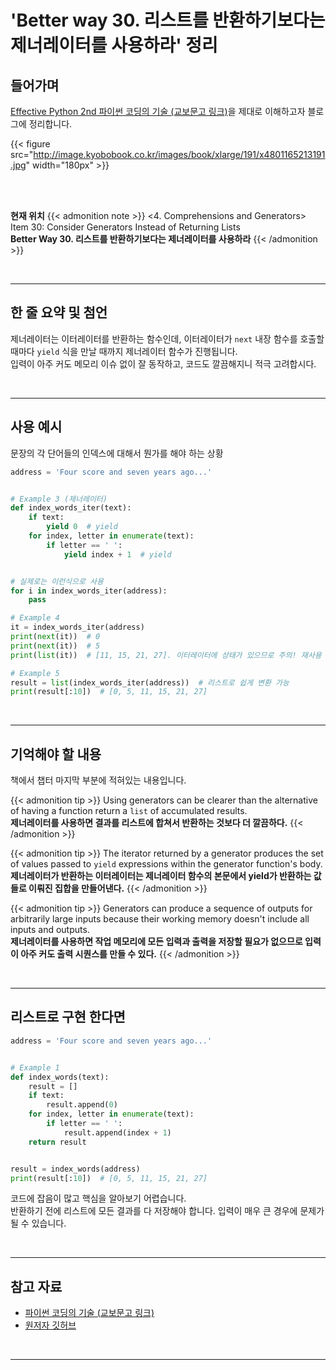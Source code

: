 # 'Better way 30. 리스트를 반환하기보다는 제너레이터를 사용하라' 정리


## 들어가며

[Effective Python 2nd 파이썬 코딩의 기술 (교보문고 링크)](http://digital.kyobobook.co.kr/digital/ebook/ebookDetail.ink?selectedLargeCategory=001&barcode=4801165213191&orderClick=LEH&Kc=)을 제대로 이해하고자 블로그에 정리합니다.

{{< figure src="http://image.kyobobook.co.kr/images/book/xlarge/191/x4801165213191.jpg" width="180px" >}}

<br/>
<br/>

**현재 위치**
{{< admonition note >}}
<4. Comprehensions and Generators>  
Item 30: Consider Generators Instead of Returning Lists  
**Better Way 30. 리스트를 반환하기보다는 제너레이터를 사용하라**
{{< /admonition >}}


<br/>

---

## 한 줄 요약 및 첨언

제너레이터는 이터레이터를 반환하는 함수인데, 이터레이터가 `next` 내장 함수를 호출할 때마다 `yield` 식을 만날 때까지 제너레이터 함수가 진행됩니다.  
입력이 아주 커도 메모리 이슈 없이 잘 동작하고, 코드도 깔끔해지니 적극 고려합시다.

<br/>

---

## 사용 예시

문장의 각 단어들의 인덱스에 대해서 뭔가를 해야 하는 상황

```python
address = 'Four score and seven years ago...'


# Example 3 (제너레이터)
def index_words_iter(text):
    if text:
        yield 0  # yield
    for index, letter in enumerate(text):
        if letter == ' ':
            yield index + 1  # yield


# 실제로는 이런식으로 사용
for i in index_words_iter(address):
    pass

# Example 4
it = index_words_iter(address)
print(next(it))  # 0
print(next(it))  # 5
print(list(it))  # [11, 15, 21, 27]. 이터레이터에 상태가 있으므로 주의! 재사용 불가.

# Example 5
result = list(index_words_iter(address))  # 리스트로 쉽게 변환 가능
print(result[:10])  # [0, 5, 11, 15, 21, 27]
```

<br/>

---

## 기억해야 할 내용

책에서 챕터 마지막 부분에 적혀있는 내용입니다.

{{< admonition tip >}}
Using generators can be clearer than the alternative of having a function return a `list` of accumulated results.  
**제너레이터를 사용하면 결과를 리스트에 합쳐서 반환하는 것보다 더 깔끔하다.**
{{< /admonition >}}

{{< admonition tip >}}
The iterator returned by a generator produces the set of values passed to `yield` expressions within the generator function's body.  
**제너레이터가 반환하는 이터레이터는 제너레이터 함수의 본문에서 yield가 반환하는 값들로 이뤄진 집합을 만들어낸다.**
{{< /admonition >}}

{{< admonition tip >}}
Generators can produce a sequence of outputs for arbitrarily large inputs because their working memory doesn't include all inputs and outputs.  
**제너레이터를 사용하면 작업 메모리에 모든 입력과 출력을 저장할 필요가 없으므로 입력이 아주 커도 출력 시퀀스를 만들 수 있다.**
{{< /admonition >}}

<br/>

---

## 리스트로 구현 한다면

```python
address = 'Four score and seven years ago...'


# Example 1
def index_words(text):
    result = []
    if text:
        result.append(0)
    for index, letter in enumerate(text):
        if letter == ' ':
            result.append(index + 1)
    return result


result = index_words(address)
print(result[:10])  # [0, 5, 11, 15, 21, 27]
```

코드에 잡음이 많고 핵심을 알아보기 어렵습니다.  
반환하기 전에 리스트에 모든 결과를 다 저장해야 합니다. 입력이 매우 큰 경우에 문제가 될 수 있습니다.


<br/>

---

## 참고 자료

- [파이썬 코딩의 기술 (교보문고 링크)](http://digital.kyobobook.co.kr/digital/ebook/ebookDetail.ink?selectedLargeCategory=001&barcode=4801165213191&orderClick=LEH&Kc=)
- [원저자 깃허브](https://github.com/bslatkin/effectivepython/blob/master/example_code/item_30.py)

<br/>

---
